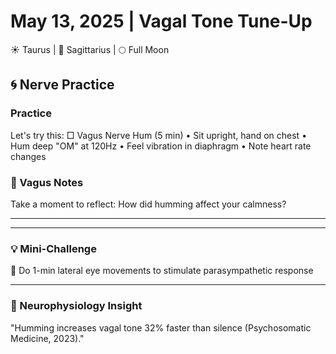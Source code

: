 # May 13, 2025 | Vagal Tone Tune-Up
☀️ Taurus | 🌙 Sagittarius | 🌕 Full Moon

## 🌀 Nerve Practice

### Practice
Let's try this:
□ Vagus Nerve Hum (5 min)
  • Sit upright, hand on chest
  • Hum deep "OM" at 120Hz
  • Feel vibration in diaphragm
  • Note heart rate changes

### 📝 Vagus Notes
Take a moment to reflect:
How did humming affect your calmness?
_______________________
_______________________

### 💡 Mini-Challenge
🔄 Do 1-min lateral eye movements to stimulate parasympathetic response
_______________________

### 💫 Neurophysiology Insight
"Humming increases vagal tone 32% faster than silence (Psychosomatic Medicine, 2023)." 